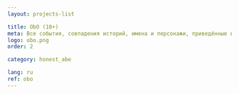 ```yaml
---
layout: projects-list

title: ObO (18+)
meta: Все события, совпадения историй, имена и персонажи, приведённые в комиксе, являются вымышленными и любое совпадение случайно. Комикс содержит сцены насилия, нецензурную лексику. Для лиц старше&nbsp;18&nbsp;лет
logo: obo.png
order: 2

category: honest_abe

lang: ru
ref: obo
---
```

